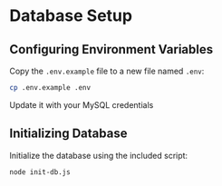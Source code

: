 # Database Setup

## Configuring Environment Variables

Copy the `.env.example` file to a new file named `.env`:

```bash
cp .env.example .env
```

Update it with your MySQL credentials

## Initializing Database

Initialize the database using the included script:

```bash
node init-db.js
```
